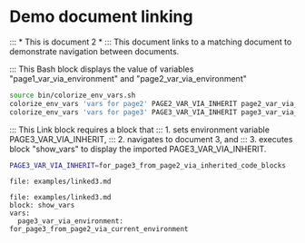 # Demo document linking

::: * This is document 2 *
::: This document links to a matching document to demonstrate navigation between documents.

::: This Bash block displays the value of variables "page1_var_via_environment" and "page2_var_via_environment"

```bash :show_vars
source bin/colorize_env_vars.sh
colorize_env_vars 'vars for page2' PAGE2_VAR_VIA_INHERIT page2_var_via_environment
colorize_env_vars 'vars for page3' PAGE3_VAR_VIA_INHERIT page3_var_via_environment
```

::: This Link block requires a block that
::: 1. sets environment variable PAGE3_VAR_VIA_INHERIT,
::: 2. navigates to document 3, and
::: 3. executes block "show_vars" to display the imported PAGE3_VAR_VIA_INHERIT.

```bash :(vars3)
PAGE3_VAR_VIA_INHERIT=for_page3_from_page2_via_inherited_code_blocks
```

```link :(linked3) +(vars3)
file: examples/linked3.md
```

```link :linked3_import_vars +(vars3)
file: examples/linked3.md
block: show_vars
vars:
  page3_var_via_environment: for_page3_from_page2_via_current_environment
```
